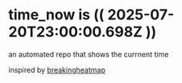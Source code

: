 # time_now is (( 2025-07-20T23:00:00.698Z ))

an automated repo that shows the currnent time

inspired by [breakingheatmap](https://github.com/breakingheatmap/breakingheatmap)